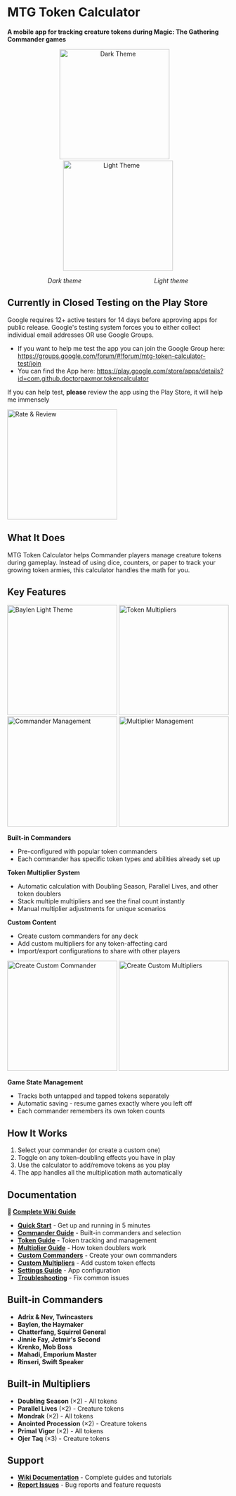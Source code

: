 # MTG Token Calculator
**A mobile app for tracking creature tokens during Magic: The Gathering Commander games**

<p align="center">
<img src="images/Dark_None.png" width="250" alt="Dark Theme">&nbsp;&nbsp;&nbsp;&nbsp;<img src="images/Light_None.png" width="250" alt="Light Theme">
</p>
<p align="center">
<em>Dark theme &nbsp;&nbsp;&nbsp;&nbsp;&nbsp;&nbsp;&nbsp;&nbsp;&nbsp;&nbsp;&nbsp;&nbsp;&nbsp;&nbsp;&nbsp;&nbsp;&nbsp;&nbsp;&nbsp;&nbsp;&nbsp;&nbsp;&nbsp;&nbsp;&nbsp;&nbsp;&nbsp;&nbsp;&nbsp;&nbsp;&nbsp;&nbsp;&nbsp;&nbsp;&nbsp;&nbsp;&nbsp;&nbsp;&nbsp;&nbsp; Light theme</em>
</p>

## Currently in Closed Testing on the Play Store
 Google requires 12+ active testers for 14 days before approving apps for public release. Google's testing system forces you to either collect individual email addresses OR use Google Groups.
- If you want to help me test the app you can join the Google Group here: https://groups.google.com/forum/#!forum/mtg-token-calculator-test/join
- You can find the App here: https://play.google.com/store/apps/details?id=com.github.doctorpaxmor.tokencalculator

If you can help test, **please** review the app using the Play Store, it will help me immensely

<img src="images/rate.png" width="250" alt="Rate & Review">

## What It Does
MTG Token Calculator helps Commander players manage creature tokens during gameplay. Instead of using dice, counters, or paper to track your growing token armies, this calculator handles the math for you.

## Key Features


<img src="images/Baylen_Light.png" width="250" alt="Baylen Light Theme"> <img src="images/Baylen_Light_Multipliers.png" width="250" alt="Token Multipliers"><img src="images/Manage_Commanders.png" width="250" alt="Commander Management"> <img src="images/Manage_Multipliers.png" width="250" alt="Multiplier Management">

**Built-in Commanders**
- Pre-configured with popular token commanders
- Each commander has specific token types and abilities already set up

**Token Multiplier System**  
- Automatic calculation with Doubling Season, Parallel Lives, and other token doublers
- Stack multiple multipliers and see the final count instantly
- Manual multiplier adjustments for unique scenarios

**Custom Content**
- Create custom commanders for any deck
- Add custom multipliers for any token-affecting card
- Import/export configurations to share with other players

 <img src="images/Create_Commanders.png" width="250" alt="Create Custom Commander"> <img src="images/Create_Multipliers.png" width="250" alt="Create Custom Multipliers">

**Game State Management**
- Tracks both untapped and tapped tokens separately
- Automatic saving - resume games exactly where you left off
- Each commander remembers its own token counts

## How It Works
1. Select your commander (or create a custom one)
2. Toggle on any token-doubling effects you have in play
3. Use the calculator to add/remove tokens as you play
4. The app handles all the multiplication math automatically

## Documentation
**📖 [Complete Wiki Guide](https://github.com/doctor-paxmor/token-calculator/wiki)**
- **[Quick Start](https://github.com/doctor-paxmor/token-calculator/wiki/Quick-Start-Guide)** - Get up and running in 5 minutes
- **[Commander Guide](https://github.com/doctor-paxmor/token-calculator/wiki/Commander-Guide)** - Built-in commanders and selection
- **[Token Guide](https://github.com/doctor-paxmor/token-calculator/wiki/Token-Guide)** - Token tracking and management
- **[Multiplier Guide](https://github.com/doctor-paxmor/token-calculator/wiki/Multiplier-Guide)** - How token doublers work
- **[Custom Commanders](https://github.com/doctor-paxmor/token-calculator/wiki/Custom-Commanders)** - Create your own commanders
- **[Custom Multipliers](https://github.com/doctor-paxmor/token-calculator/wiki/Custom-Multipliers)** - Add custom token effects
- **[Settings Guide](https://github.com/doctor-paxmor/token-calculator/wiki/Settings-Guide)** - App configuration
- **[Troubleshooting](https://github.com/doctor-paxmor/token-calculator/wiki/Troubleshooting)** - Fix common issues

## Built-in Commanders
- **Adrix & Nev, Twincasters**
- **Baylen, the Haymaker**
- **Chatterfang, Squirrel General**
- **Jinnie Fay, Jetmir's Second**
- **Krenko, Mob Boss**
- **Mahadi, Emporium Master**
- **Rinseri, Swift Speaker**

## Built-in Multipliers
- **Doubling Season** (×2) - All tokens
- **Parallel Lives** (×2) - Creature tokens  
- **Mondrak** (×2) - All tokens
- **Anointed Procession** (×2) - Creature tokens
- **Primal Vigor** (×2) - All tokens
- **Ojer Taq** (×3) - Creature tokens

## Support
- **[Wiki Documentation](https://github.com/doctor-paxmor/token-calculator/wiki)** - Complete guides and tutorials
- **[Report Issues](https://github.com/doctor-paxmor/token-calculator/issues)** - Bug reports and feature requests
